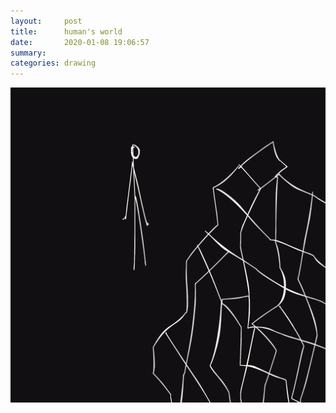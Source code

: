 ```yaml
---
layout:     post
title:      human's world
date:       2020-01-08 19:06:57
summary:    
categories: drawing
---
```

![human's world](/images/diary/humans-world.png ".")
